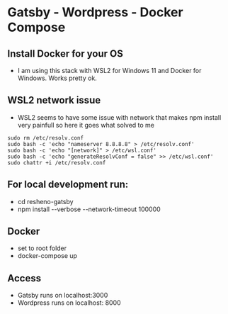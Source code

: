 # Gatsby - Wordpress - Docker Compose

## Install Docker for your OS
  - I am using this stack with WSL2 for Windows 11 and Docker for Windows. Works pretty ok.

## WSL2 network issue
  - WSL2 seems to have some issue with network that makes npm install very painfull so here it goes what solved to me

  `sudo rm /etc/resolv.conf`\
  `sudo bash -c 'echo "nameserver 8.8.8.8" > /etc/resolv.conf'`\
  `sudo bash -c 'echo "[network]" > /etc/wsl.conf'`\
  `sudo bash -c 'echo "generateResolvConf = false" >> /etc/wsl.conf'`\
  `sudo chattr +i /etc/resolv.conf`

## For local development run:
  - cd resheno-gatsby
  - npm install --verbose --network-timeout 100000

## Docker
  - set to root folder
  - docker-compose up

## Access
  - Gatsby runs on localhost:3000
  - Wordpress runs on localhost: 8000
